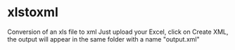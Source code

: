 # xlstoxml
Conversion of an xls file to xml
Just upload your Excel, click on Create XML, the output will appear in the same folder with a name "output.xml"
